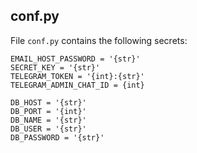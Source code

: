 ## conf.py

File `conf.py` contains the following secrets:
```
EMAIL_HOST_PASSWORD = '{str}'
SECRET_KEY = '{str}'
TELEGRAM_TOKEN = '{int}:{str}'
TELEGRAM_ADMIN_CHAT_ID = {int}

DB_HOST = '{str}'
DB_PORT = '{int}'
DB_NAME = '{str}'
DB_USER = '{str}'
DB_PASSWORD = '{str}'
```
